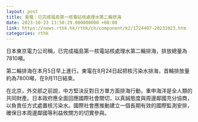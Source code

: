 ```yaml
---
layout: post
title: 東電：已完成福島第一核電站核處理水第二輪排海
date: 2023-10-23 13:50:29.000000000 +08:00
link: https://news.rthk.hk/rthk/ch/component/k2/1724407-20231023.htm
categories: rthk
---
```


日本東京電力公司稱，已完成福島第一核電站核處理水第二輪排海，排放總量為7810噸。

第二輪排海在本月5日早上進行。東電在8月24日起把核污染水排海，首輪排放量約為7800噸，在9月11日結束。

在北京，外交部之前說，中方堅決反對日方單方面排海行動，重申海洋是全人類的共同財產。日本政府應全面回應國際社會關切，以真誠態度與周邊鄰國充分協商，以負責任方式處置核污染水。國際社會應推動建立一個長期有效的國際監測安排，確保日本周邊鄰國等利益攸關方的切實參與。
